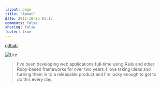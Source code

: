 ```yaml
---
layout: page
title: "About"
date: 2011-10-25 01:13
comments: false
sharing: false
footer: true
---
```


[github]

![Lite][gavatar]

> I've been developing web applications full-time using Rails and other
> Ruby-based frameworks for over two years. I love taking ideas and turning
> them in to a releasable product and I'm lucky enough to get to do this
> every day.


[gavatar]: /favicon.png "Lite"
[github]: http://github.com/lite
